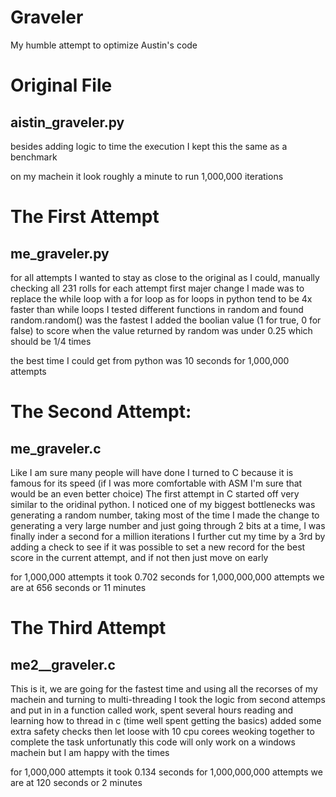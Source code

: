 # Graveler
My humble attempt to optimize Austin's code

# Original File
## aistin_graveler.py
besides adding logic to time the execution I kept this the same as a benchmark

on my machein it look roughly a minute to run 1,000,000 iterations


# The First Attempt
## me_graveler.py
for all attempts I wanted to stay as close to the original as I could, manually checking all 231 rolls for each attempt
first  majer change I made was to replace the while loop with a for loop as for loops in python tend to be 4x faster than while loops
I tested different functions in random and found random.random() was the fastest
I added the boolian value (1 for true, 0 for false) to score when the value returned by random was under 0.25 which should be 1/4 times

the best time I could get from python was 10 seconds for 1,000,000 attempts


# The Second Attempt:
## me_graveler.c
Like I am sure many people will have done I turned to C because it is famous for its speed (if I was more comfortable with ASM I'm sure that would be an even better choice)
The first attempt in C started off very similar to the oridinal python. I noticed one of my biggest bottlenecks was generating a random number, taking most of the time
I made the change to generating a very large number and just going through 2 bits at a time, I was finally inder a second for a million iterations
I further cut my time by a 3rd by adding a check to see if it was possible to set a new record for the best score in the current attempt, and if not then just move on early

for 1,000,000 attempts it took 0.702 seconds
for 1,000,000,000 attempts we are at 656 seconds or 11 minutes

# The Third Attempt
## me2__graveler.c
This is it, we are going for the fastest time and using all the recorses of my machein and turning to multi-threading
I took the logic from second attemps and put in in a function called work, spent several hours reading and learning how to thread in c (time well spent getting the basics)
added some extra safety checks then let loose with 10 cpu corees weoking together to complete the task
unfortunatly this code will only work on a windows machein but I am happy with the times

for 1,000,000 attempts it took 0.134 seconds
for 1,000,000,000 attempts we are at 120 seconds or 2 minutes
